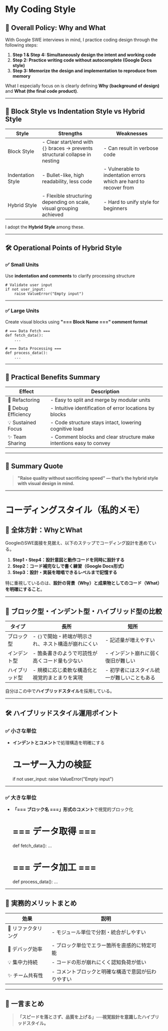 # My Coding Style

## 🎯 Overall Policy: Why and What

With Google SWE interviews in mind, I practice coding design through the following steps:

1. **Step 1 & Step 4: Simultaneously design the intent and working code**  
2. **Step 2: Practice writing code without autocomplete (Google Docs style)**  
3. **Step 3: Memorize the design and implementation to reproduce from memory**

What I especially focus on is clearly defining **Why (background of design)** and **What (the final code product)**.

---

## 🧱 Block Style vs Indentation Style vs Hybrid Style

| Style           | Strengths                                         | Weaknesses                           |
| --------------- | ------------------------------------------------ | ---------------------------------- |
| Block Style     | - Clear start/end with `{}` braces → prevents structural collapse in nesting | - Can result in verbose code        |
| Indentation Style | - Bullet-like, high readability, less code      | - Vulnerable to indentation errors which are hard to recover from |
| Hybrid Style    | - Flexible structuring depending on scale, visual grouping achieved | - Hard to unify style for beginners |

I adopt the **Hybrid Style** among these.

---

## 🛠️ Operational Points of Hybrid Style

### ✅ Small Units

Use **indentation and comments** to clarify processing structure

    # Validate user input
    if not user_input:
        raise ValueError("Empty input")

---

### ✅ Large Units

Create visual blocks using **"=== Block Name ===" comment format**

    # === Data Fetch ===
    def fetch_data():
        ...

    # === Data Processing ===
    def process_data():
        ...

---

## 🚀 Practical Benefits Summary

| Effect           | Description                                             |
| ---------------- | ------------------------------------------------------- |
| 🔁 Refactoring    | - Easy to split and merge by modular units              |
| 🧩 Debug Efficiency | - Intuitive identification of error locations by blocks |
| 💡 Sustained Focus | - Code structure stays intact, lowering cognitive load  |
| ✨ Team Sharing    | - Comment blocks and clear structure make intentions easy to convey |

---

## 💬 Summary Quote

> **"Raise quality without sacrificing speed" — that’s the hybrid style with visual design in mind.**


---

# コーディングスタイル（私的メモ）

## 🎯 全体方針：WhyとWhat

GoogleのSWE面接を見据え、以下のステップでコーディング設計を進めている。  

1. **Step1・Step4：設計意図と動作コードを同時に設計する**  
2. **Step2：コード補完なしで書く練習（Google Docs形式）**  
3. **Step3：設計・実装を暗唱できるレベルまで記憶する**

特に重視しているのは、**設計の背景（Why）と成果物としてのコード（What）を明確にすること**。

---

## 🧱 ブロック型・インデント型・ハイブリッド型の比較

| タイプ        | 長所                                           | 短所                                  |
| ------------ | ---------------------------------------------- | ----------------------------------- |
| ブロック型    | - `{}`で開始・終端が明示され、ネスト構造が崩れにくい | - 記述量が増えやすい                  |
| インデント型  | - 箇条書きのようで可読性が高くコード量も少ない     | - インデント崩れに弱く復旧が難しい    |
| ハイブリッド型 | - 規模に応じ柔軟な構造化と視覚的まとまりを実現    | - 初学者にはスタイル統一が難しいこともある |

自分はこの中で**ハイブリッドスタイル**を採用している。

---

## 🛠️ ハイブリッドスタイル運用ポイント

### ✅ 小さな単位

* **インデントとコメント**で処理構造を明確にする

    # ユーザー入力の検証
    if not user_input:
        raise ValueError("Empty input")

---

### ✅ 大きな単位

* **「=== ブロック名 ===」形式のコメント**で視覚的ブロック化

    # === データ取得 ===
    def fetch_data():
        ...

    # === データ加工 ===
    def process_data():
        ...

---

## 🚀 実務的メリットまとめ

| 効果          | 説明                             |
| ----------- | ------------------------------ |
| 🔁 リファクタリング | - モジュール単位で分割・統合がしやすい      |
| 🧩 デバッグ効率   | - ブロック単位でエラー箇所を直感的に特定可能  |
| 💡 集中力持続    | - コードの形が崩れにくく認知負荷が低い       |
| ✨ チーム共有性    | - コメントブロックと明確な構造で意図が伝わりやすい |

---

## 💬 一言まとめ

> **「スピードを落とさず、品質を上げる」──視覚設計を意識したハイブリッドスタイル。**
